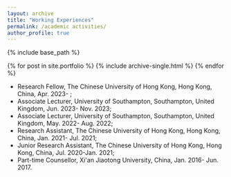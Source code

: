 ```yaml
---
layout: archive
title: "Working Experiences"
permalink: /academic activities/
author_profile: true
---
```


{% include base_path %}


{% for post in site.portfolio %}
  {% include archive-single.html %}
{% endfor %}

- Research Fellow, The Chinese University of Hong Kong, Hong Kong, China, Apr. 2023- ;
- Associate Lecturer, University of Southampton, Southampton, United Kingdom, Jun. 2023- Nov. 2023;
- Associate Lecturer, University of Southampton, Southampton, United Kingdom, May. 2022- Aug. 2022;
- Research Assistant, The Chinese University of Hong Kong, Hong Kong, China, Jan. 2021- Jul. 2021;
- Junior Research Assistant, The Chinese University of Hong Kong, Hong Kong, China, Jul. 2020-Jan. 2021;
- Part-time Counsellor, Xi'an Jiaotong University, China, Jan. 2016- Jun. 2017. 
